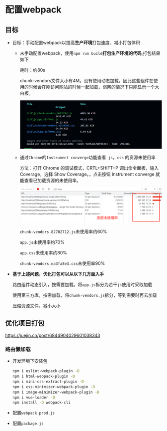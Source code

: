 # 配置webpack

## 目标

- 目标：手动配置webpack以提高**生产环境**打包速度、减小打包体积

  - 未手动配置webpack，使用`npm run build`**打包生产环境的代码**,打包结果如下

    耗时：约80s

    chunk-vendors文件大小有4M。没有使用动态加载，因此这些组件在使用的时候会在刚访问网站的时候一起加载，弱网的情况下只能显示一个大白板。

    ![image-20230819212907716](2023-08-19-配置webpack.assets/image-20230819212907716.png)

  - 通过` Chrome `的` Instrument converge `功能查看` js`，`css` 的资源未使用率

    方法：打开 Chrome 的调试模式，CRTL+SHIFT+P 调出命令面板，输入 Coverage，选择 Show Coverage，，点击按钮 Instrument converge 就能查看已加载资源的未使用率。

    ![image-20230820171457503](2023-08-19-配置webpack.assets/image-20230820171457503.png)

    `chunk-vendors.82702712.js`未使用率约60%

    `app.js`未使用率约70%

    `app.css`未使用率约80%

    `chunk-vendors.ea3fa8e3.css`未使用率90%

- **基于上述问题，优化打包可以从以下几方面入手**

  路由组件动态引入，按需要加载。将`app.js`拆分为若干`js`使用时采取加载

  使用第三方库，按需加载，将`chunk-vendors.js`拆分，等到需要时再去加载

  压缩资源文件，减小大小

## 优化项目打包

https://juejin.cn/post/6844904029601038343

### 路由懒加载



- 开发环境下安装包

  ```sh
  npm i eslint-webpack-plugin -D 
  npm i html-webpack-plugin -D
  npm i mini-css-extract-plugin -D
  npm i css-minimizer-webpack-plugin -D
  npm i image-minimizer-webpack-plugin -D
  npm i vue-loader -D
  npm install -D webpack-cli
  ```

- 配置`webpack.prod.js`

  

- 配置`package.js`

  ```json
  
  ```
  
  
  
  

